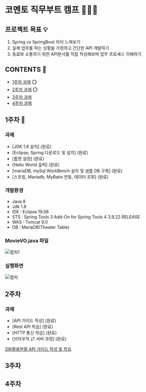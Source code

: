 # __코멘토 직무부트 캠프__ 👨🏻‍💻

## __프로젝트 목표__ 💡
 1. Spring vs SpringBoot 차이 느껴보기
 2. 실제 업무를 하는 상황을 가정하고 간단한 API 개발하기
 3. 동료와 소통하기 위한 API문서를 직접 작성해보며 업무 프로세스 이해하기

## __CONTENTS__ 📜 
 - [1주차 과제](#1주차-) ⭕️
 - [2주차 과제](#2주차) ⭕️
 - [3주차 과제](#3주차)
 - [4주차 과제](#4주차)
     
## 1주차 🔎
### 과제
- [JDK 1.8 설치] (완료)
- [Eclipse, Spring 다운로드 및 설치] (완료)
- [톰캣 설정] (완료)
- [Hello World 출력] (완료)
- [mariaDB, mySql WorkBench 설치 및 샘플 DB 구축] (완료)
- [스프링, Mariadb, MyBatis 연동, 데이터 조회] (완료)
### 개발환경
- Java 8
- Jdk 1.8
- IDE : Eclipse 19.06
- STS : Spring Tools 3 Add-On for Spring Tools 4 3.9.22.RELEASE
- WAS : Tomcat 9.0
- DB : MariaDB(Theater Table)
### MovieVO.java 파일
![캡처1](https://github.com/onjix/ComentoBootCamp/assets/101625609/9c3612dc-ab30-4488-8cfb-cf15ef8d0f21)
### 실행화면
![캡처](https://github.com/onjix/ComentoBootCamp/assets/101625609/5e459ffe-09aa-4f31-b215-a9eb186367a4)


## 2주차
### 과제
- [API 가이드 작성] (완료)
- [Rest API 학습] (완료)
- [HTTP 통신 학습] (완료)
- [브라우저 ⇄ 서버 과정] (완료)

[SW활용현황 API 가이드 작성 및 학습](https://github.com/onjix/ComentoBootCamp/blob/551049a9e39e9804d58fae042f1f29b8c71062bf/document/SW%E1%84%92%E1%85%AA%E1%86%AF%E1%84%8B%E1%85%AD%E1%86%BC%20%E1%84%92%E1%85%A7%E1%86%AB%E1%84%92%E1%85%AA%E1%86%BC%20API.pdf)

## 3주차

## 4주차
